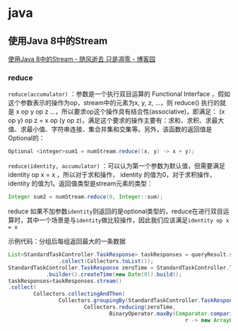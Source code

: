 # java

## 使用Java 8中的Stream

[使用Java 8中的Stream - 随风逝去,只是凋零 - 博客园](https://www.cnblogs.com/zxf330301/p/6586750.html)

### reduce

`reduce(accumulator)` ：参数是一个执行双目运算的 Functional Interface ，假如这个参数表示的操作为op，stream中的元素为x, y, z, …，则 reduce() 执行的就是 x op y op z ...，所以要求op这个操作具有结合性(associative)，即满足： (x op y) op z = x op (y op z)，满足这个要求的操作主要有：求和、求积、求最大值、求最小值、字符串连接、集合并集和交集等。另外，该函数的返回值是Optional的：

```java
Optional <integer>sum1 = numStream.reduce((x, y) -> x + y);
```

`reduce(identity, accumulator)` ：可以认为第一个参数为默认值，但需要满足 identity op x = x ，所以对于求和操作， identity 的值为0，对于求积操作， identity 的值为1。返回值类型是stream元素的类型：

```java
Integer sum2 = numStream.reduce(0, Integer::sum);
```

reduce 如果不加参数`identity`则返回的是optional类型的，reduce在进行双目运算时，其中一个场景是与`identity`做比较操作，因此我们应该满足`identity op x = x`

示例代码：分组后每组返回最大的一条数据

```java
List<StandardTaskController.TaskResponse> taskResponses = queryResult.stream().map(task -> buildTaskResponse(task, queryParam.getBusinessType()))
                .collect(Collectors.toList());
StandardTaskController.TaskResponse zeroTime = StandardTaskController.TaskResponse
            .builder().createTime(new Date(0)).build();
taskResponses=taskResponses.stream()
.collect(
        Collectors.collectingAndThen(
                Collectors.groupingBy(StandardTaskController.TaskResponse::getProInsId,
                        Collectors.reducing(zeroTime,
                                BinaryOperator.maxBy(Comparator.comparing(StandardTaskController.TaskResponse::getCreateTime)))),
                                                        r -> new ArrayList<>(r.values())));
```